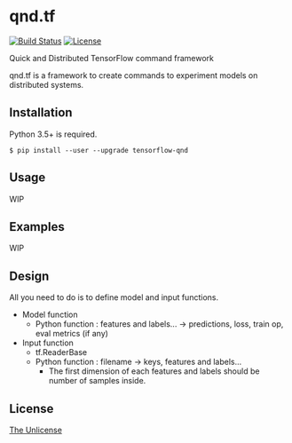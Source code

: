 # qnd.tf

[![Build Status](https://travis-ci.org/raviqqe/qnd.tf.svg?branch=master)](https://travis-ci.org/raviqqe/qnd.tf)
[![License](https://img.shields.io/badge/license-unlicense-lightgray.svg)](https://unlicense.org)

Quick and Distributed TensorFlow command framework

qnd.tf is a framework to create commands to experiment models
on distributed systems.


## Installation

Python 3.5+ is required.

```
$ pip install --user --upgrade tensorflow-qnd
```


## Usage

WIP


## Examples

WIP


## Design

All you need to do is to define model and input functions.

- Model function
  - Python function : features and labels... -> predictions, loss, train op, eval metrics (if any)
- Input function
  - tf.ReaderBase
  - Python function : filename -> keys, features and labels...
    - The first dimension of each features and labels should be number of samples inside.


## License

[The Unlicense](https://unlicense.org)
